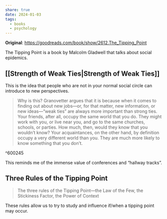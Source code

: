 ```yaml
---
share: true
date: 2024-01-03
tags:
  - books
  - psychology
---
```

**Original**: https://goodreads.com/book/show/2612.The_Tipping_Point

The Tipping Point is a book by Malcolm Gladwell that talks about social epidemics.

## [[Strength of Weak Ties|Strength of Weak Ties]]
This is the idea that people who are not in your normal social circle can introduce to new perspectives.

> Why is this? Granovetter argues that it is because when it comes to finding out about new jobs—or, for that matter, new information, or new ideas—“weak ties” are always more important than strong ties. Your friends, after all, occupy the same world that you do. They might work with you, or live near you, and go to the same churches, schools, or parties. How much, then, would they know that you wouldn’t know? Your acquaintances, on the other hand, by definition occupy a very different world than you. They are much more likely to know something that you don’t. 

^600245

This reminds me of the immense value of conferences and “hallway tracks”.

## Three Rules of the Tipping Point
> The three rules of the Tipping Point—the Law of the Few, the Stickiness Factor, the Power of Context

These rules allow us to try to study and influence if/when a tipping point may occur.